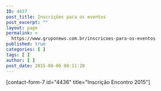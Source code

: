 ```yaml
---
ID: 4437
post_title: Inscrições para os eventos
post_excerpt: ""
layout: page
permalink: >
  https://www.gruponews.com.br/inscricoes-para-os-eventos
published: true
categories: [ ]
tags: [ ]
author: [ ]
post_date: 2015-08-06 00:11:20
---
```

[contact-form-7 id="4436" title="Inscrição Encontro 2015"]